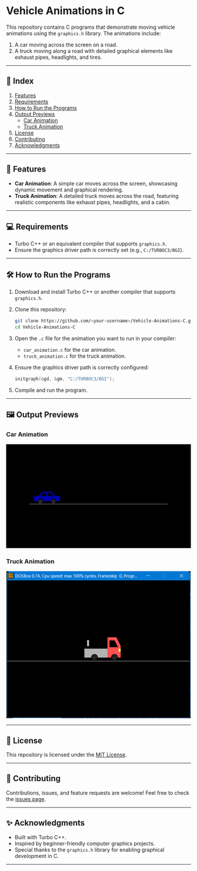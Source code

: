 # Vehicle Animations in C

This repository contains C programs that demonstrate moving vehicle animations using the `graphics.h` library. The animations include:

1. A car moving across the screen on a road.
2. A truck moving along a road with detailed graphical elements like exhaust pipes, headlights, and tires.

---

## 📑 Index

1. [Features](#-features)
2. [Requirements](#-requirements)
3. [How to Run the Programs](#️-how-to-run-the-programs)
4. [Output Previews](#️-output-previews)
   - [Car Animation](#car-animation)
   - [Truck Animation](#truck-animation)
5. [License](#-license)
6. [Contributing](#-contributing)
7. [Acknowledgments](#-acknowledgments)

---

## 🚗 Features

- **Car Animation**: A simple car moves across the screen, showcasing dynamic movement and graphical rendering.
- **Truck Animation**: A detailed truck moves across the road, featuring realistic components like exhaust pipes, headlights, and a cabin.

---

## 💻 Requirements

- Turbo C++ or an equivalent compiler that supports `graphics.h`.
- Ensure the graphics driver path is correctly set (e.g., `C:/TURBOC3/BGI`).

---

## 🛠️ How to Run the Programs

1. Download and install Turbo C++ or another compiler that supports `graphics.h`.
2. Clone this repository:

   ```bash
   git clone https://github.com/<your-username>/Vehicle-Animations-C.git
   cd Vehicle-Animations-C
   ```

3. Open the `.c` file for the animation you want to run in your compiler:
   - `car_animation.c` for the car animation.
   - `truck_animation.c` for the truck animation.
4. Ensure the graphics driver path is correctly configured:
   ```c
   initgraph(&gd, &gm, "C:/TURBOC3/BGI");
   ```
5. Compile and run the program.

---

## 🖼️ Output Previews

### Car Animation

![Car Animation Output](screenshots/car_animation_output.png)

### Truck Animation

![Truck Animation Output](screenshots/truck_animation_output.png)

---

## 📜 License

This repository is licensed under the [MIT License](LICENSE).

---

## 🌟 Contributing

Contributions, issues, and feature requests are welcome! Feel free to check the [issues page](https://github.com/TheHarmanCodes/Vehicle-Animations-C/issues).

---

## ✨ Acknowledgments

- Built with Turbo C++.
- Inspired by beginner-friendly computer graphics projects.
- Special thanks to the `graphics.h` library for enabling graphical development in C.

---
